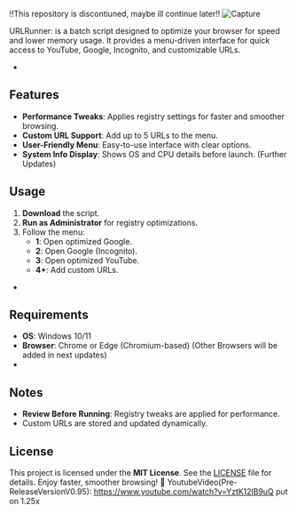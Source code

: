 !!This repository is discontiuned, maybe ill continue later!!
![Capture](https://github.com/user-attachments/assets/d0d548e2-1752-4603-9eb9-22bb264001d5)

URLRunner:
is a batch script designed to optimize your browser for speed and lower memory usage. It provides a menu-driven interface for quick access to YouTube, Google, Incognito, and customizable URLs.

-

## Features  
- **Performance Tweaks**: Applies registry settings for faster and smoother browsing.  
- **Custom URL Support**: Add up to 5 URLs to the menu.  
- **User-Friendly Menu**: Easy-to-use interface with clear options.  
- **System Info Display**: Shows OS and CPU details before launch. (Further Updates)
  
## Usage  
1. **Download** the script.  
2. **Run as Administrator** for registry optimizations.  
3. Follow the menu:  
   - **1**: Open optimized Google.  
   - **2**: Open Google (Incognito).  
   - **3**: Open optimized YouTube.  
   - **4+**: Add custom URLs.  
-
## Requirements  
- **OS**: Windows 10/11  
- **Browser**: Chrome or Edge (Chromium-based) (Other Browsers will be added in next updates)
-
## Notes  
- **Review Before Running**: Registry tweaks are applied for performance.
- Custom URLs are stored and updated dynamically.
## License  
This project is licensed under the **MIT License**. See the [LICENSE](LICENSE) file for details.
Enjoy faster, smoother browsing! 🚀
YoutubeVideo(Pre-ReleaseVersionV0.95): https://www.youtube.com/watch?v=YztK12lB9uQ
put on 1.25x
